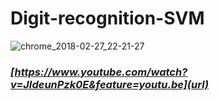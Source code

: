 # Digit-recognition-SVM
![chrome_2018-02-27_22-21-27](https://user-images.githubusercontent.com/36405277/36742181-0721273e-1c0d-11e8-9402-7fa66701291b.png)
### **_[https://www.youtube.com/watch?v=JIdeunPzk0E&feature=youtu.be](url)_**
